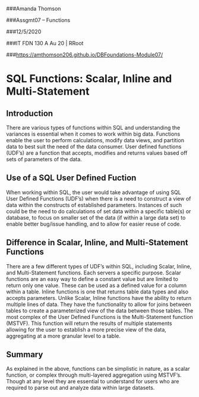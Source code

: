 

###Amanda Thomson

###Assgmt07 – Functions

###12/5/2020

###IT FDN 130 A Au 20 | RRoot

###https://amthomson206.github.io/DBFoundations-Module07/

# **SQL Functions: Scalar, Inline and Multi-Statement**

## Introduction
There are various types of functions within SQL and understanding the variances is essential when it comes to work within big data.  Functions enable the user to perform calculations, modify data views, and partition data to best suit the need of the data consumer.   User defined functions (UDF’s) are a function that accepts, modifies and returns values based off sets of parameters of the data.  

## Use of a SQL User Defined Fuction

When working within SQL, the user would take advantage of using SQL User Defined Functions (UDF’s) when there is a need to construct a view of data within the constructs of established parameters.  Instances of such could be the need to do calculations of set data within a specific table(s) or database, to focus on smaller set of the data (if within a large data set) to enable better bug/issue handling, and to allow for easier reuse of code.   

## Difference in Scalar, Inline, and Multi-Statement Functions
There are a few different types of UDF’s within SQL, including Scalar, Inline, and Multi-Statement functions.  Each servers a specific purpose.  Scalar functions are an easy way to define a constant value but are limited to return only one value.  These can be used as a defined value for a column within a table.   Inline functions is one that returns table data types and also accepts parameters.  Unlike Scalar, Inline functions have the ability to return multiple lines of data.  They have the functionality to allow for joins between tables to create a parameterized view of the data between those tables.    The most complex of the User Defined Functions is the Multi-Statement function (MSTVF).  This function will return the results of multiple statements allowing for the user to establish a more precise view of the data, aggregating at a more granular level to a table.     

## Summary
As explained in the above, functions can be simplistic in nature, as a scalar function, or complex through multi-layered aggregation using MSTVF’s. Though at any level they are essential to understand for users who are required to parse out and analyze data within large datasets.  
